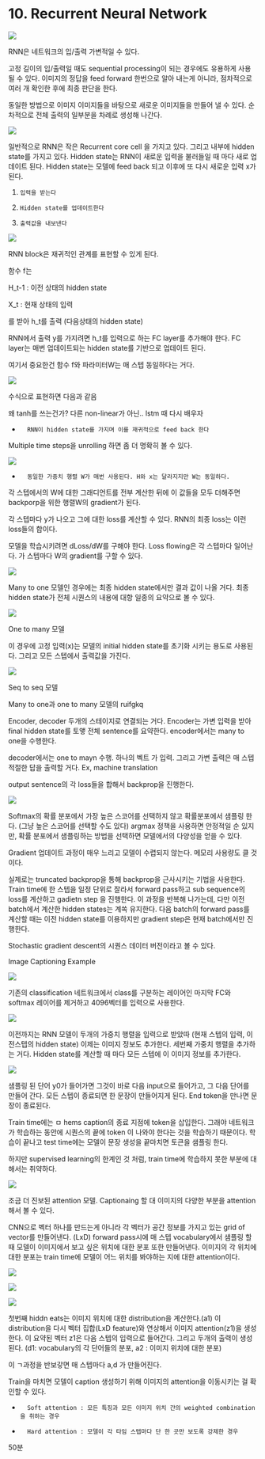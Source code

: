 # 10. Recurrent Neural Network

![](../.gitbook/assets/image%20%281%29.png)

RNN은 네트워크의 입/출력 가변적일 수 있다.

고정 길이의 입/출력일 때도 sequential processing이 되는 경우에도 유용하게 사용 될 수 있다. 이미지의 정답을 feed forward 한번으로 알아 내는게 아니라, 점차적으로 여러 개 확인한 후에 최종 판단을 한다.

동일한 방법으로 이미지 이미지들을 바탕으로 새로운 이미지들을 만들어 낼 수 있다. 순차적으로 전체 출력의 일부분을 차례로 생성해 나간다.

![](../.gitbook/assets/image%20%28113%29.png)

일반적으로 RNN은 작은 Recurrent core cell 을 가지고 있다. 그리고 내부에 hidden state를 가지고 있다. Hidden state는 RNN이 새로운 입력을 불러들일 때 마다 새로 업데이트 된다. Hidden state는 모델에 feed back 되고 이후에 또 다시 새로운 입력 x가 된다.

1.     입력을 받는다

2.     Hidden state를 업데이트한다

3.     출력값을 내보낸다

![](../.gitbook/assets/image%20%28217%29.png)

RNN block은 재귀적인 관계를 표현할 수 있게 된다.

함수 f는

H\_t-1 : 이전 상태의 hidden state

X\_t : 현재 상태의 입력

를 받아 h\_t를 출력 \(다음상태의 hidden state\)

RNN에서 출력 y를 가지려면 h\_t를 입력으로 하는 FC layer를 추가해야 한다. FC layer는 매번 업데이트되는 hidden state를 기반으로 업데이트 된다.

여기서 중요한건 함수 f와 파라미터W는 매 스텝 동일하다는 거다.

![](../.gitbook/assets/image%20%2848%29.png)

수식으로 표현하면 다음과 같음

왜 tanh를 쓰는건가? 다른 non-linear가 아닌.. lstm 때 다시 배우자

-       RNN이 hidden state를 가지며 이를 재귀적으로 feed back 한다

Multiple time steps을 unrolling 하면 좀 더 명확히 볼 수 있다.

![](../.gitbook/assets/image%20%2875%29.png)

-       동일한 가중치 행렬 W가 매번 사용된다. H와 x는 달라지지만 W는 동일하다.

각 스텝에서의 W에 대한 그래디언트를 전부 계산한 뒤에 이 값들을 모두 더해주면 backporp을 위한 행렬W의 gradient가 된다.

각 스텝마다 y가 나오고 그에 대한 loss를 계산할 수 있다. RNN의 최종 loss는 이런 loss들의 합이다.

모델을 학습시키려면 dLoss/dW를 구해야 한다. Loss flowing은 각 스텝마다 일어난다. 가 스텝마다 W의 gradient를 구할 수 있다.

![](../.gitbook/assets/image%20%28149%29.png)

Many to one 모델인 경우에는 최종 hidden state에서만 결과 값이 나올 거다. 최종 hidden state가 전체 시퀀스의 내용에 대항 일종의 요약으로 볼 수 있다.

![](../.gitbook/assets/image%20%28204%29.png)

One to many 모델

이 경우에 고정 입력\(x\)는 모델의 initial hidden state를 초기화 시키는 용도로 사용된다. 그리고 모든 스텝에서 출력값을 가진다.

![](../.gitbook/assets/image%20%28150%29.png)

Seq to seq 모델

Many to one과 one to many 모델의 ruifgkq

Encoder, decoder 두개의 스테이지로 연결되는 거다. Encoder는 가변 입력을 받아 final hidden state를 토앻 전체 sentence를 요약한다. encoder에서는 many to one을 수행한다.

decoder에서는 one to mayn 수행. 하나의 벡트 가 입력. 그리고 가변 출력은 매 스텝 적절한 답을 출력할 거다. Ex, machine translation

output sentence의 각 loss들을 합해서 backprop을 진행한다.

![](../.gitbook/assets/image%20%286%29.png)

Softmax의 확률 분포에서 가장 높은 스코어를 선택하지 않고 확률분포에서 샘플링 한다. \(그냥 높은 스코어를 선택할 수도 있다\) argmax 정책을 사용하면 안정적일 순 있지만, 확률 분포에서 샘플링하는 방법을 선택하면 모델에서의 다양성을 얻을 수 있다.

Gradient 업데이트 과정이 매우 느리고 모델이 수렵되지 않는다. 메모리 사용량도 클 것 이다.

실제로는 truncated backprop을 통해 backprop을 근사시키는 기법을 사용한다. Train time에 한 스텝을 일정 단위로 잘라서 forward pass하고 sub sequence의 loss를 계산하고 gadietn step 을 진행한다. 이 과정을 반복해 나가는데, 다만 이전 batch에서 계산한 hidden states는 계쏙 유지한다. 다음 batch의 forward pass를 계산할 때는 이전 hidden state를 이용하지만 gradient step은 현재 batch에서만 진행한다.

Stochastic gradient descent의 시퀀스 데이터 버전이라고 볼 수 있다.

Image Captioning Example

![](../.gitbook/assets/image%20%28232%29.png)

기존의 classification 네트워크에서 class를 구분하는 레이어인 마지막 FC와 softmax 레이어를 제거하고 4096벡터를 입력으로 사용한다.

![](../.gitbook/assets/image%20%28241%29.png)

이전까지는 RNN 모델이 두개의 가중치 행렬을 입력으로 받았따 \(현재 스텝의 입력, 이전스텝의 hidden state\) 이제는 이미지 정보도 추가한다. 세번째 가중치 행렬을 추가하는 거다. Hidden state를 계산할 때 마다 모든 스텝에 이 이미지 정보를 추가한다.

![](../.gitbook/assets/image%20%28186%29.png)

샘플링 된 단어 y0가 들어가면 그것이 바로 다음 input으로 들어가고, 그 다음 단어를 만들어 간다. 모든 스텝이 종료되면 한 문장이 만들어지게 된다. End token을 만나면 문장이 종료된다.

Train time에는 ㅁ hems caption의 종료 지점에 token을 삽입한다. 그래야 네트워크가 학습하는 동안에 시퀀스의 끝에 token 이 나와야 한다는 것을 학습하기 때문이다. 학습이 끝나고 test time에는 모델이 문장 생성을 끝마치면 토큰을 샘플링 한다.

하지만 supervised learning의 한계인 것 처럼, train time에 학습하지 못한 부분에 대해서는 취약하다.

![](../.gitbook/assets/image%20%2885%29.png)

조금 더 진보된 attention 모델. Captionaing 할 대 이미지의 다양한 부분을 attention해서 볼 수 있다.

CNN으로 벡터 하나를 만드는게 아니라 각 벡터가 공간 정보를 가지고 있는 grid of vector를 만들어낸다. \(LxD\) forward pass시에 매 스텝 vocabulary에서 샘플링 할 때 모델이 이미지에서 보고 싶은 위치에 대한 분포 또한 만들어낸다. 이미지의 각 위치에 대한 분포는 train time에 모델이 어느 위치를 봐야하는 지에 대한 attention이다.

![](../.gitbook/assets/image%20%28101%29.png)

![](../.gitbook/assets/image%20%2826%29.png)

![](../.gitbook/assets/image%20%2884%29.png)

첫번째 hiddn eats는 이미지 위치에 대한 distribution을 계산한다.\(a1\) 이 distribution을 다시 벡터 집합\(LxD feature\)와 연상해서 이미지 attention\(z1\)을 생성한다. 이 요약된 벡터 z1은 다음 스텝의 입력으로 들어간다. 그리고 두개의 출력이 생성된다. \(d1: vocabulary의 각 단어들의 분포, a2 : 이미지 위치에 대한 분포\)

이 ㄱ과정을 반보갛면 매 스텝마다 a,d 가 만들어진다.

Train을 마치면 모델이 caption 생성하기 위해 이미지의 attention을 이동시키는 걸 확인할 수 있다.

-       Soft attention : 모든 특징과 모든 이미지 위치 간의 weighted combination을 취하는 경우

-       Hard attention : 모델이 각 타임 스텝마다 단 한 곳만 보도록 강제한 경우

50분


